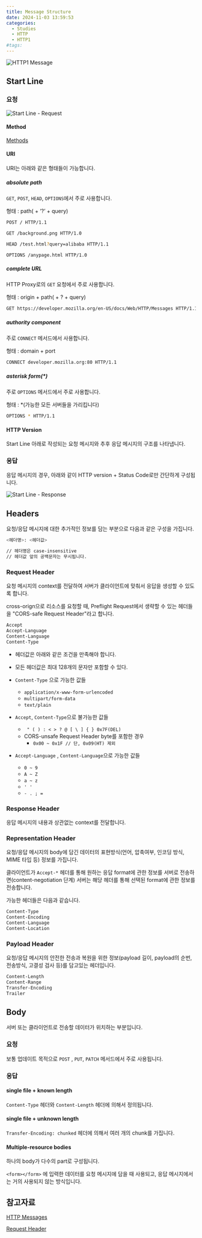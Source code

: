 ```yaml
---
title: Message Structure
date: 2024-11-03 13:59:53
categories:
  - Studies
  - HTTP
  - HTTP1
#tags:
---
```

![HTTP1 Message](/images/http1_message.png)

## Start Line

### 요청

![Start Line - Request](/images/http1_start_line_req.jpeg)

#### Method

[Methods](../methods)

#### URI

URI는 아래와 같은 형태들이 가능합니다.

##### absolute path

`GET`, `POST`, `HEAD`, `OPTIONS`에서 주로 사용합니다.

형태 : path( + ‘?’ + query)

```bash
POST / HTTP/1.1
```

```bash
GET /background.png HTTP/1.0
```

```bash
HEAD /test.html?query=alibaba HTTP/1.1
```

```bash
OPTIONS /anypage.html HTTP/1.0
```

##### complete URL

HTTP Proxy로의 `GET` 요청에서 주로 사용합니다.

형태 : origin + path( + ? + query)

```bash
GET https://developer.mozilla.org/en-US/docs/Web/HTTP/Messages HTTP/1.1
```

##### authority component

주로 `CONNECT` 메서드에서 사용합니다.

형태 : domain + port

```bash
CONNECT developer.mozilla.org:80 HTTP/1.1
```

##### asterisk form(\*)

주로 `OPTIONS` 메서드에서 주로 사용합니다.

형태 : \*(가능한 모든 서버들을 가리킵니다)

```bash
OPTIONS * HTTP/1.1
```

#### HTTP Version

Start Line 아래로 작성되는 요청 메시지와 추후 응답 메시지의 구조를 나타냅니다.

### 응답

응답 메시지의 경우, 아래와 같이 HTTP version + Status Code로만 간단하게 구성됩니다.

![Start Line - Response](/images/http1_start_line_res.jpeg)

## Headers

요청/응답 메시지에 대한 추가적인 정보를 담는 부분으로 다음과 같은 구성을 가집니다.

```bash
<헤더명>: <헤더값>

// 헤더명은 case-insensitive
// 헤더값 앞의 공백문자는 무시됩니다.
```

### Request Header

요청 메시지의 context를 전달하여 서버가 클라이언트에 맞춰서 응답을 생성할 수 있도록 합니다.

cross-orign으로 리소스를 요청할 때, Preflight Request에서 생략할 수 있는 헤더들을 "CORS-safe Request Header"라고 합니다.

```bash
Accept
Accept-Language
Content-Language
Content-Type
```

- 헤더값은 아래와 같은 조건을 만족해야 합니다.

- 모든 헤더값은 최대 128개의 문자만 포함할 수 있다.

- `Content-Type` 으로 가능한 값들
  - `application/x-www-form-urlencoded`
  - `multipart/form-data`
  - `text/plain`

- `Accept`, `Content-Type`으로 불가능한 값들
    - ` " ( ) : < > ? @ [ \ ] { } 0x7F(DEL)`
    - CORS-unsafe Request Header byte를 포함한 경우
      - `0x00 ~ 0x1F // 단, 0x09(HT) 제외`

- `Accept-Language` , `Content-Language`으로 가능한 값들
  - `0 ~ 9`
  - `A ~ Z`
  - `a ~ z`
  - `' '`
  - `- . ; =`

### Response Header

응답 메시지의 내용과 상관없는 context를 전달합니다.

### Representation Header

요청/응답 메시지의 body에 담긴 데이터의 표현방식(언어, 압축여부, 인코딩 방식, MIME 타입 등) 정보를 가집니다.

클라이언트가 `Accept-*` 헤더를 통해 원하는 응답 format에 관한 정보를 서버로 전송하면(content-negotiation 단계) 서버는 해당 헤더를 통해 선택된 format에 관한 정보를 전송합니다.

가능한 헤더들은 다음과 같습니다.

```bash
Content-Type
Content-Encoding
Content-Language
Content-Location
```

### Payload Header

요청/응답 메시지의 안전한 전송과 복원을 위한 정보(payload 길이, payload의 순번, 전송방식, 고결성 검사 등)를 담고있는 헤더입니다.

```bash
Content-Length
Content-Range
Transfer-Encoding
Trailer
```

## Body

서버 또는 클라이언트로 전송할 데이터가 위치하는 부분입니다.

### 요청

보통 업데이트 목적으로 `POST` , `PUT`, `PATCH` 메서드에서 주로 사용됩니다.

### 응답

#### single file + known length

`Content-Type` 헤더와 `Content-Length` 헤더에 의해서 정의됩니다.

#### single file + unknown length

`Transfer-Encoding: chunked` 헤더에 의해서 여러 개의 chunk를 가집니다.

#### Multiple-resource bodies

하나의 body가 다수의 part로 구성됩니다.

`<form></form>` 에 입력한 데이터를 요청 메시지에 담을 때 사용되고, 응답 메시지에서는 거의 사용되지 않는 방식입니다.

## 참고자료

[HTTP Messages](https://developer.mozilla.org/en-US/docs/Web/HTTP/Messages)

[Request Header](https://developer.mozilla.org/en-US/docs/Glossary/Request_header)